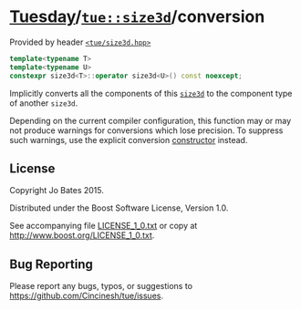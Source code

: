 [Tuesday](../../../README.md)/[`tue::size3d`](../../headers/size3d.md)/conversion
=================================================================================
Provided by header [`<tue/size3d.hpp>`](../../headers/size3d.md)

```c++
template<typename T>
template<typename U>
constexpr size3d<T>::operator size3d<U>() const noexcept;
```

Implicitly converts all the components of this
[`size3d`](../../headers/size3d.md) to the component type of another `size3d`.

Depending on the current compiler configuration, this function may or may not
produce warnings for conversions which lose precision. To suppress such
warnings, use the explicit conversion [constructor](constructor.md) instead.

License
-------
Copyright Jo Bates 2015.

Distributed under the Boost Software License, Version 1.0.

See accompanying file [LICENSE_1_0.txt](../../../LICENSE_1_0.txt) or copy at
http://www.boost.org/LICENSE_1_0.txt.

Bug Reporting
-------------
Please report any bugs, typos, or suggestions to
https://github.com/Cincinesh/tue/issues.
